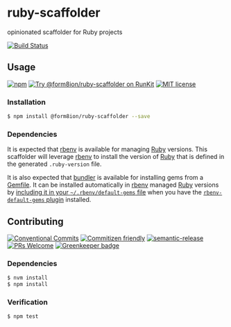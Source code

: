 # ruby-scaffolder

opinionated scaffolder for Ruby projects

<!-- status badges -->
[![Build Status][ci-badge]][ci-link]

## Usage

<!-- consumer badges -->
[![npm][npm-badge]][npm-link]
[![Try @form8ion&#x2F;ruby-scaffolder on RunKit][runkit-badge]][runkit-link]
[![MIT license][license-badge]][license-link]

### Installation

```sh
$ npm install @form8ion/ruby-scaffolder --save
```

### Dependencies

It is expected that [rbenv](https://github.com/rbenv/rbenv) is available for
managing [Ruby](https://www.ruby-lang.org/en/) versions. This scaffolder will
leverage [rbenv](https://github.com/rbenv/rbenv) to install the version of
[Ruby](https://www.ruby-lang.org/en/) that is defined in the generated
`.ruby-version` file.

It is also expected that [bundler](https://bundler.io) is available for
installing gems from a [Gemfile](https://bundler.io/v2.0/man/gemfile.5.html).
It can be installed automatically in [rbenv](https://github.com/rbenv/rbenv)
managed [Ruby](https://www.ruby-lang.org/en/) versions by [including it in your
`~/.rbenv/default-gems` file](https://github.com/rbenv/rbenv-default-gems#usage)
when you have the [`rbenv-default-gems` plugin](https://github.com/rbenv/rbenv-default-gems)
installed.

## Contributing

<!-- contribution badges -->
[![Conventional Commits][commit-convention-badge]][commit-convention-link]
[![Commitizen friendly][commitizen-badge]][commitizen-link]
[![semantic-release][semantic-release-badge]][semantic-release-link]
[![PRs Welcome][PRs-badge]][PRs-link]
[![Greenkeeper badge](https://badges.greenkeeper.io/form8ion/ruby-scaffolder.svg)](https://greenkeeper.io/)

### Dependencies

```sh
$ nvm install
$ npm install
```

### Verification

```sh
$ npm test
```

[npm-link]: https://www.npmjs.com/package/@form8ion/ruby-scaffolder
[npm-badge]: https://img.shields.io/npm/v/@form8ion/ruby-scaffolder.svg
[runkit-link]: https://npm.runkit.com/@form8ion/ruby-scaffolder
[runkit-badge]: https://badge.runkitcdn.com/@form8ion/ruby-scaffolder.svg
[license-link]: LICENSE
[license-badge]: https://img.shields.io/github/license/form8ion/ruby-scaffolder.svg
[ci-link]: https://travis-ci.com/form8ion/ruby-scaffolder
[ci-badge]: https://img.shields.io/travis/com/form8ion/ruby-scaffolder/master.svg
[commit-convention-link]: https://conventionalcommits.org
[commit-convention-badge]: https://img.shields.io/badge/Conventional%20Commits-1.0.0-yellow.svg
[commitizen-link]: http://commitizen.github.io/cz-cli/
[commitizen-badge]: https://img.shields.io/badge/commitizen-friendly-brightgreen.svg
[semantic-release-link]: https://github.com/semantic-release/semantic-release
[semantic-release-badge]: https://img.shields.io/badge/%20%20%F0%9F%93%A6%F0%9F%9A%80-semantic--release-e10079.svg
[PRs-link]: http://makeapullrequest.com
[PRs-badge]: https://img.shields.io/badge/PRs-welcome-brightgreen.svg
